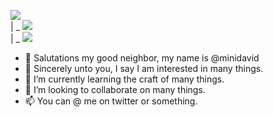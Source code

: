 
<img src="https://img.shields.io/badge/Folder-333333?style-for-the-badge&logo=folder&logoColor=yellow"></img>
<br>
| _      <img src="https://img.shields.io/badge/Lua-000000?style=for-the-badge&logo=lua&logoColor=white"></img>
<br>
| _      <img src="https://img.shields.io/badge/Flutter-FFFFFF?style=for-the-badge&logo=flutter&logoColor=black"></img>

- 👋 Salutations my good neighbor, my name is @minidavid
- 👀 Sincerely unto you, I say I am interested in many things.
- 🌱 I’m currently learning the craft of many things.
- 💞️ I’m looking to collaborate on many things.
- 📫 You can @ me on twitter or something.

<!---
minidavid/minidavid is a ✨ special ✨ repository because its `README.md` (this file) appears on your GitHub profile.
You can click the Preview link to take a look at your changes.
--->
